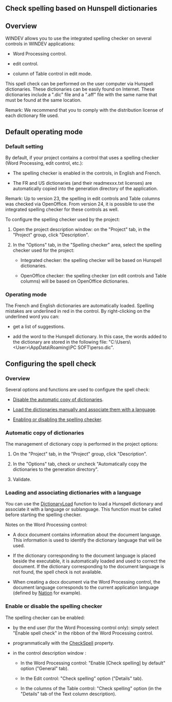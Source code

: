 


## Check spelling based on Hunspell dictionaries
			



<a name="NOTE1"></a>
<a name="NOTE1_1"></a>


## Overview
<a name="overview_ELTTEXTE000211"></a>
WINDEV allows you to use the integrated spelling checker on several controls in WINDEV applications: 

- Word Processing control.

- edit control.

- column of Table control in edit mode.




This spell check can be performed on the user computer via Hunspell dictionaries. These dictionaries can be easily found on Internet. These dictionaries include a ".dic" file and a ".aff" file with the same name that must be found at the same location. 

Remark: We recommend that you to comply with the distribution license of each dictionary file used. 

<a name="NOTE2"></a>
<a name="NOTE2_1"></a>


## Default operating mode
<a name="default_operating_mode_ELTTEXTE000235"></a>


### Default setting
<a name="default_setting_ELTPARAGRAPHE000030"></a>

By default, if your project contains a control that uses a spelling checker (Word Processing, edit control, etc.): 

- The spelling checker is enabled in the controls, in English and French. 

- The FR and US dictionaries (and their readmexxx.txt licenses) are automatically copied into the generation directory of the application.




Remark: Up to version 23, the spelling in edit controls and Table columns was checked via OpenOffice. From version 24, it is possible to use the integrated spelling checker for these controls as well. 

To configure the spelling checker used by the project: 

1. Open the project description window: on the "Project" tab, in the "Project" group, click "Description".

2. In the "Options" tab, in the "Spelling checker" area, select the spelling checker used for the project: 

	- Integrated checker: the spelling checker will be based on Hunspell dictionaries. 

	- OpenOffice checker: the spelling checker (on edit controls and Table columns) will be based on OpenOffice dictionaries. 








### Operating mode
<a name="operating_mode_ELTPARAGRAPHE000062"></a>

The French and English dictionaries are automatically loaded. Spelling mistakes are underlined in red in the control. By right-clicking on the underlined word you can: 

- get a list of suggestions. 

- add the word to the Hunspell dictionary. In this case, the words added to the dictionary are stored in the following file: "C:\\Users\\&lt;User&gt;\\AppData\\Roaming\\PC SOFT\\perso.dic".




<a name="NOTE3"></a>
<a name="NOTE3_1"></a>


## Configuring the spell check
<a name="configuring_the_spell_check_ELTTEXTE000265"></a>


### Overview
<a name="overview_ELTPARAGRAPHE000076"></a>

Several options and functions are used to configure the spell check: 

- [Disable the automatic copy of dictionaries](#NOTE3_2). 

- [Load the dictionaries manually and associate them with a language](#NOTE3_3). 

- [Enabling or disabling the spelling checker](#NOTE3_4). 



<a name="NOTE3_2"></a>


### Automatic copy of dictionaries
<a name="automatic_copy_dictionaries_ELTPARAGRAPHE000093"></a>

The management of dictionary copy is performed in the project options:  

1. On the "Project" tab, in the "Project" group, click "Description".

2. In the "Options" tab, check or uncheck "Automatically copy the dictionaries to the generation directory". 

3. Validate. 



<a name="NOTE3_3"></a>


### Loading and associating dictionaries with a language
<a name="loading_and_associating_dictionaries_with_language_ELTPARAGRAPHE000120"></a>

You can use the [DictionaryLoad](../WDLang1/1000022958.md) function to load a Hunspell dictionary and associate it with a language or sublanguage. This function must be called before starting the spelling checker. 

Notes on the Word Processing control: 


- A docx document contains information about the document language. This information is used to identify the dictionary language that will be used. 

- If the dictionary corresponding to the document language is placed beside the executable, it is automatically loaded and used to correct the document. If the dictionary corresponding to the document language is not found, the spell check is not available. 

- When creating a docx document via the Word Processing control, the document language corresponds to the current application language (defined by [Nation](../WDLang1/3054014.md) for example).



<a name="NOTE3_4"></a>


### Enable or disable the spelling checker
<a name="enable_disable_the_spelling_checker_ELTPARAGRAPHE000133"></a>

The spelling checker can be enabled: 

- by the end user (for the Word Processing control only): simply select "Enable spell check" in the ribbon of the Word Processing control. 

- programmatically with the [CheckSpell](../Proprietes/2510153.md) property.  

- in the control description window : 

	- In the Word Processing control: "Enable [Check spelling] by default" option ("General" tab). 

	- In the Edit control: "Check spelling" option ("Details" tab). 

	- In the columns of the Table control: "Check spelling" option (in the "Details" tab of the Text column description). 








